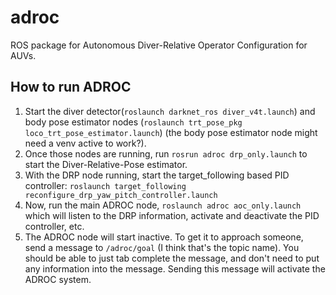 # adroc
ROS package for Autonomous Diver-Relative Operator Configuration for AUVs.

## How to run ADROC

1. Start the diver detector(`roslaunch darknet_ros diver_v4t.launch`) and body pose estimator nodes (`roslaunch trt_pose_pkg loco_trt_pose_estimator.launch`) (the body pose estimator node might need a venv active to work?). 
2. Once those nodes are running, run `rosrun adroc drp_only.launch` to start the Diver-Relative-Pose estimator. 
3. With the DRP node running, start the target_following based PID controller: `roslaunch target_following reconfigure_drp_yaw_pitch_controller.launch`
4. Now, run the main ADROC node, `roslaunch adroc aoc_only.launch` which will listen to the DRP information, activate and deactivate the PID controller, etc. 
5. The ADROC node will start inactive. To get it to approach someone, send a message to `/adroc/goal` (I think that's the topic name). You should be able to just tab complete the message, and don't need to put any information into the message. Sending this message will activate the ADROC system.
